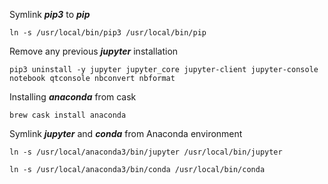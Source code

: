 Symlink ***pip3*** to ***pip***

`ln -s /usr/local/bin/pip3 /usr/local/bin/pip`

Remove any previous ***jupyter*** installation

`pip3 uninstall -y jupyter jupyter_core jupyter-client jupyter-console notebook qtconsole nbconvert nbformat`

Installing ***anaconda*** from cask

`brew cask install anaconda`

Symlink ***jupyter*** and ***conda*** from Anaconda environment

`ln -s /usr/local/anaconda3/bin/jupyter /usr/local/bin/jupyter`

`ln -s /usr/local/anaconda3/bin/conda /usr/local/bin/conda`